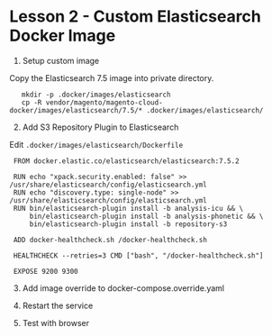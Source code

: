 # Lesson 2 - Custom Elasticsearch Docker Image

1) Setup custom image 

Copy the Elasticsearch 7.5 image into private directory.

       mkdir -p .docker/images/elasticsearch
       cp -R vendor/magento/magento-cloud-docker/images/elasticsearch/7.5/* .docker/images/elasticsearch/ 
       
2) Add S3 Repository Plugin to Elasticsearch

Edit `.docker/images/elasticsearch/Dockerfile`

     FROM docker.elastic.co/elasticsearch/elasticsearch:7.5.2
     
     RUN echo "xpack.security.enabled: false" >> /usr/share/elasticsearch/config/elasticsearch.yml
     RUN echo "discovery.type: single-node" >> /usr/share/elasticsearch/config/elasticsearch.yml
     RUN bin/elasticsearch-plugin install -b analysis-icu && \
         bin/elasticsearch-plugin install -b analysis-phonetic && \
         bin/elasticsearch-plugin install -b repository-s3
     
     ADD docker-healthcheck.sh /docker-healthcheck.sh
     
     HEALTHCHECK --retries=3 CMD ["bash", "/docker-healthcheck.sh"]
     
     EXPOSE 9200 9300

3) Add image override to docker-compose.override.yaml


4) Restart the service


5) Test with browser
